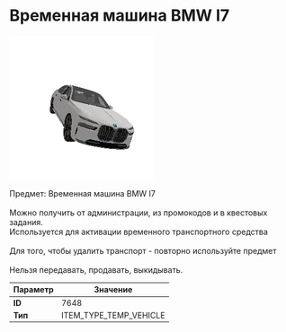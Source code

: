# Временная машина BMW I7

![Item Image](../img/7648.webp?raw=true)

Предмет: Временная машина BMW I7<br><br>Можно получить от администрации, из промокодов и в квестовых задания.<br>Используется для активации временного транспортного средства<br><br>Для того, чтобы удалить транспорт - повторно используйте предмет<br><br>Нельзя передавать, продавать, выкидывать.


| Параметр | Значение |
|----------|----------|
| **ID** | 7648 |
| **Тип** | ITEM_TYPE_TEMP_VEHICLE |

